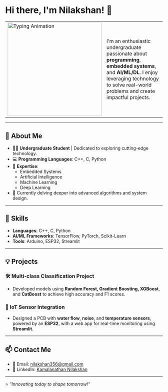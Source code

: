 # Hi there, I'm Nilakshan! 👋
<table>
  <tr>
    <td>
      <img src="https://media.giphy.com/media/qgQUggAC3Pfv687qPC/giphy.gif" alt="Typing Animation" width="300" />
    </td>
    <td>
      <p>
        I'm an enthusiastic undergraduate passionate about <strong>programming</strong>, <strong>embedded systems</strong>, and <strong>AI/ML/DL</strong>.
        I enjoy leveraging technology to solve real-world problems and create impactful projects.
      </p>
    </td>
  </tr>
</table>


---

## 🌟 About Me

- 👨‍🎓 **Undergraduate Student** | Dedicated to exploring cutting-edge technology.
- 💻 **Programming Languages**: C++, C, Python
- 🤖 **Expertise**: 
  - Embedded Systems
  - Artificial Intelligence
  - Machine Learning
  - Deep Learning
- 🌱 Currently delving deeper into advanced algorithms and system design.

---

## 🚀 Skills

- **Languages**: C++, C, Python  
- **AI/ML Frameworks**: TensorFlow, PyTorch, Scikit-Learn  
- **Tools**: Arduino, ESP32, Streamlit  

---

## 💡 Projects

### 🛠️ Multi-class Classification Project
- Developed models using **Random Forest, Gradient Boosting, XGBoost**, and **CatBoost** to achieve high accuracy and F1 scores.

### 🌊 IoT Sensor Integration
- Designed a PCB with **water flow**, **noise**, and **temperature sensors**, powered by an **ESP32**, with a web app for real-time monitoring using **Streamlit**.

---

## 📫 Contact Me

- 📧 Email: [nilakshan356@gmail.com](mailto:nilakshan356@gmail.com)
- 💼 LinkedIn: [Kamalanathan Nilakshan](https://linkedin.com/in/kamalanathan-nilakshan)

---

⭐️ *"Innovating today to shape tomorrow!"*
